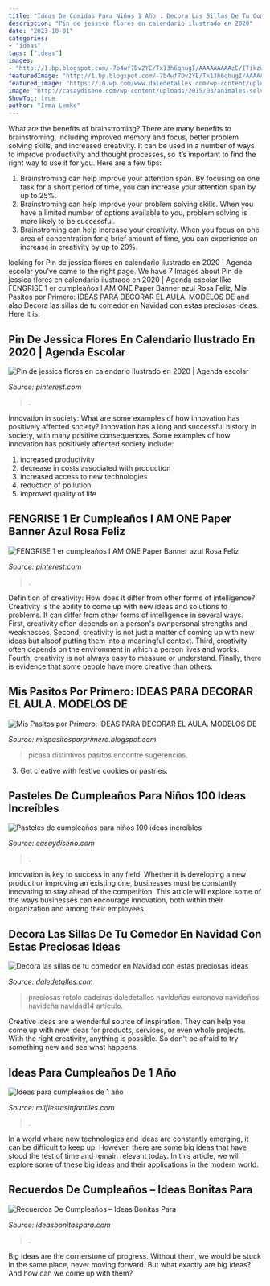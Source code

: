 ```yaml
---
title: "Ideas De Comidas Para Niños 1 Año : Decora Las Sillas De Tu Comedor En Navidad Con Estas Preciosas Ideas"
description: "Pin de jessica flores en calendario ilustrado en 2020"
date: "2023-10-01"
categories:
- "ideas"
tags: ["ideas"]
images:
- "http://1.bp.blogspot.com/-7b4wf7Dv2YE/Tx13h6qhugI/AAAAAAAAAzE/ITikzuQIdRg/s1600/133.JPG"
featuredImage: "http://1.bp.blogspot.com/-7b4wf7Dv2YE/Tx13h6qhugI/AAAAAAAAAzE/ITikzuQIdRg/s1600/133.JPG"
featured_image: "https://i0.wp.com/www.daledetalles.com/wp-content/uploads/2016/09/sillas-decoradas-para-navidad14.jpg"
image: "http://casaydiseno.com/wp-content/uploads/2015/03/animales-selva-flores-recetas.jpg"
ShowToc: true
author: "Irma Lemke"
---
```



What are the benefits of brainstroming?
There are many benefits to brainstroming, including improved memory and focus, better problem solving skills, and increased creativity. It can be used in a number of ways to improve productivity and thought processes, so it’s important to find the right way to use it for you. Here are a few tips: 
1. Brainstroming can help improve your attention span. By focusing on one task for a short period of time, you can increase your attention span by up to 25%. 
2. Brainstroming can help improve your problem solving skills. When you have a limited number of options available to you, problem solving is more likely to be successful. 
3. Brainstroming can help increase your creativity. When you focus on one area of concentration for a brief amount of time, you can experience an increase in creativity by up to 20%.

	

		
looking for Pin de jessica flores en calendario ilustrado en 2020 | Agenda escolar you've came to the right page. We have 7 Images about Pin de jessica flores en calendario ilustrado en 2020 | Agenda escolar like FENGRISE 1 er cumpleaños I AM ONE Paper Banner azul Rosa Feliz, Mis Pasitos por Primero: IDEAS PARA DECORAR EL AULA. MODELOS DE and also Decora las sillas de tu comedor en Navidad con estas preciosas ideas. Here it is:
		
    
## Pin De Jessica Flores En Calendario Ilustrado En 2020 | Agenda Escolar

<img loading=lazy src="https://i.pinimg.com/736x/f3/c1/a9/f3c1a915adbbaf008bab166258c46089.jpg" onerror="this.onerror=null;this.src='https://tse1.mm.bing.net/th?id=OIP.QSblWtWDsevg-4VqwWVQXwHaJ4&amp;pid=15.1';" alt="Pin de jessica flores en calendario ilustrado en 2020 | Agenda escolar">

_Source: pinterest.com_

>. 

	

Innovation in society: What are some examples of how innovation has positively affected society?
Innovation has a long and successful history in society, with many positive consequences. Some examples of how innovation has positively affected society include: 
1. increased productivity 
2. decrease in costs associated with production 
3. increased access to new technologies 
4. reduction of pollution 
5. improved quality of life 

    
## FENGRISE 1 Er Cumpleaños I AM ONE Paper Banner Azul Rosa Feliz

<img loading=lazy src="https://i.pinimg.com/736x/55/58/4e/55584e9d90b9d4a8cc60aed5643b56a3.jpg" onerror="this.onerror=null;this.src='https://tse4.mm.bing.net/th?id=OIP.7cR0m7OK0Bw-s75Ev5ikwAHaHa&amp;pid=15.1';" alt="FENGRISE 1 er cumpleaños I AM ONE Paper Banner azul Rosa Feliz">

_Source: pinterest.com_

>. 

	

Definition of creativity: How does it differ from other forms of intelligence?
Creativity is the ability to come up with new ideas and solutions to problems. It can differ from other forms of intelligence in several ways. First, creativity often depends on a person's ownpersonal strengths and weaknesses. Second, creativity is not just a matter of coming up with new ideas but alsoof putting them into a meaningful context. Third, creativity often depends on the environment in which a person lives and works. Fourth, creativity is not always easy to measure or understand. Finally, there is evidence that some people have more creative than others.

    
## Mis Pasitos Por Primero: IDEAS PARA DECORAR EL AULA. MODELOS DE

<img loading=lazy src="http://1.bp.blogspot.com/-7b4wf7Dv2YE/Tx13h6qhugI/AAAAAAAAAzE/ITikzuQIdRg/s1600/133.JPG" onerror="this.onerror=null;this.src='https://tse3.mm.bing.net/th?id=OIP.LKyTS1_nNVtgJTHch_Q_1wHaJ4&amp;pid=15.1';" alt="Mis Pasitos por Primero: IDEAS PARA DECORAR EL AULA. MODELOS DE">

_Source: mispasitosporprimero.blogspot.com_

>picasa distintivos pasitos encontré sugerencias. 

	

3. Get creative with festive cookies or pastries.

    
## Pasteles De Cumpleaños Para Niños 100 Ideas Increíbles

<img loading=lazy src="http://casaydiseno.com/wp-content/uploads/2015/03/animales-selva-flores-recetas.jpg" onerror="this.onerror=null;this.src='https://tse1.mm.bing.net/th?id=OIP.AOmK8vxgWyQlVZ47bVGlDAHaHc&amp;pid=15.1';" alt="Pasteles de cumpleaños para niños 100 ideas increíbles">

_Source: casaydiseno.com_

>. 

	

Innovation is key to success in any field. Whether it is developing a new product or improving an existing one, businesses must be constantly innovating to stay ahead of the competition. This article will explore some of the ways businesses can encourage innovation, both within their organization and among their employees.

    
## Decora Las Sillas De Tu Comedor En Navidad Con Estas Preciosas Ideas

<img loading=lazy src="https://i0.wp.com/www.daledetalles.com/wp-content/uploads/2016/09/sillas-decoradas-para-navidad14.jpg" onerror="this.onerror=null;this.src='https://tse3.mm.bing.net/th?id=OIP.3ng91LcADnhHvqBDZoYi9wHaKW&amp;pid=15.1';" alt="Decora las sillas de tu comedor en Navidad con estas preciosas ideas">

_Source: daledetalles.com_

>preciosas rotolo cadeiras daledetalles navideñas euronova navideños navideña navidad14 artículo. 

	

Creative ideas are a wonderful source of inspiration. They can help you come up with new ideas for products, services, or even whole projects. With the right creativity, anything is possible. So don't be afraid to try something new and see what happens.

    
## Ideas Para Cumpleaños De 1 Año

<img loading=lazy src="https://mm.milfiestasinfantiles.com/uploads/ideas-fiestas-infantiles/ideas-para-cumpleanos-1-ano-mesa-plano.jpg" onerror="this.onerror=null;this.src='https://tse3.mm.bing.net/th?id=OIP.JY_yo65z90b10ZrUx06uywHaGF&amp;pid=15.1';" alt="Ideas para cumpleaños de 1 año">

_Source: milfiestasinfantiles.com_

>. 

	

In a world where new technologies and ideas are constantly emerging, it can be difficult to keep up. However, there are some big ideas that have stood the test of time and remain relevant today. In this article, we will explore some of these big ideas and their applications in the modern world.

    
## Recuerdos De Cumpleaños – Ideas Bonitas Para

<img loading=lazy src="https://ideasbonitaspara.com/wp-content/uploads/2017/05/recuerdos-de-cumpleanos-para-ninos.jpg" onerror="this.onerror=null;this.src='https://tse4.mm.bing.net/th?id=OIP.yyJaF0WkyUxOgD2cBuq3pgHaJ4&amp;pid=15.1';" alt="Recuerdos De Cumpleaños – Ideas Bonitas Para">

_Source: ideasbonitaspara.com_

>. 

	

Big ideas are the cornerstone of progress. Without them, we would be stuck in the same place, never moving forward. But what exactly are big ideas? And how can we come up with them?

